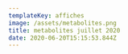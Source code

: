 ```yaml
---
templateKey: affiches
image: /assets/metabolites.png
title: metabolites juillet 2020
date: 2020-06-20T15:15:53.844Z
---
```


